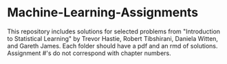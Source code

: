 # Machine-Learning-Assignments

This repository includes solutions for selected problems from "Introduction to Statistical Learning" by Trevor Hastie, Robert Tibshirani, Daniela Witten, and Gareth James. Each folder should have a pdf and an rmd of solutions. Assignment #'s do not correspond with chapter numbers. 
